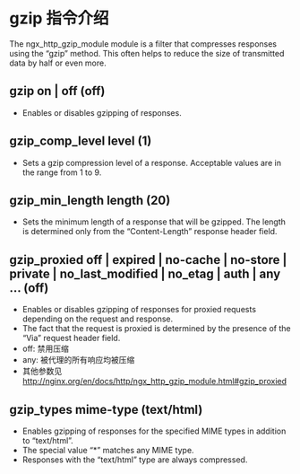 # gzip 指令介绍

The ngx_http_gzip_module module is a filter that compresses responses using the “gzip” method. This often helps to reduce the size of transmitted data by half or even more.

## gzip on | off (off)

* Enables or disables gzipping of responses.

## gzip_comp_level level (1)

* Sets a gzip compression level of a response. Acceptable values are in the range from 1 to 9.

## gzip_min_length length (20)

* Sets the minimum length of a response that will be gzipped. The length is determined only from the “Content-Length” response header field.

## gzip_proxied off | expired | no-cache | no-store | private | no_last_modified | no_etag | auth | any ... (off)

* Enables or disables gzipping of responses for proxied requests depending on the request and response.
* The fact that the request is proxied is determined by the presence of the “Via” request header field.
* off: 禁用压缩
* any: 被代理的所有响应均被压缩
* 其他参数见 <http://nginx.org/en/docs/http/ngx_http_gzip_module.html#gzip_proxied>

## gzip_types mime-type (text/html)

* Enables gzipping of responses for the specified MIME types in addition to “text/html”.
* The special value “*” matches any MIME type.
* Responses with the “text/html” type are always compressed.
